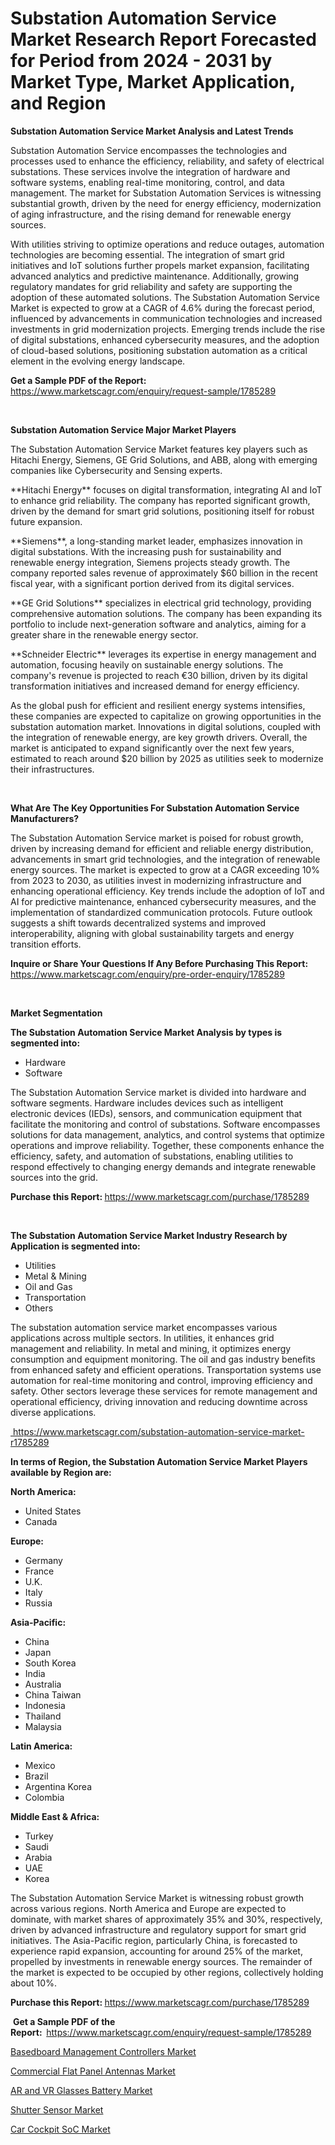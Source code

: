 <p><h1>Substation Automation Service Market Research Report Forecasted for Period from 2024 -  2031 by Market Type, Market Application, and Region</h1></p><p><strong>Substation Automation Service Market Analysis and Latest Trends</strong></p>
<p><p>Substation Automation Service encompasses the technologies and processes used to enhance the efficiency, reliability, and safety of electrical substations. These services involve the integration of hardware and software systems, enabling real-time monitoring, control, and data management. The market for Substation Automation Services is witnessing substantial growth, driven by the need for energy efficiency, modernization of aging infrastructure, and the rising demand for renewable energy sources. </p><p>With utilities striving to optimize operations and reduce outages, automation technologies are becoming essential. The integration of smart grid initiatives and IoT solutions further propels market expansion, facilitating advanced analytics and predictive maintenance. Additionally, growing regulatory mandates for grid reliability and safety are supporting the adoption of these automated solutions. The Substation Automation Service Market is expected to grow at a CAGR of 4.6% during the forecast period, influenced by advancements in communication technologies and increased investments in grid modernization projects. Emerging trends include the rise of digital substations, enhanced cybersecurity measures, and the adoption of cloud-based solutions, positioning substation automation as a critical element in the evolving energy landscape.</p></p>
<p><strong>Get a Sample PDF of the Report:&nbsp;</strong> <a href="https://www.marketscagr.com/enquiry/request-sample/1785289?utm_campaign=1529&utm_medium=2&utm_source=Github&utm_content=ia&utm_term=13102024&utm_id=substation-automation-service">https://www.marketscagr.com/enquiry/request-sample/1785289</a></p>
<p>&nbsp;</p>
<p><strong>Substation Automation Service Major Market Players</strong></p>
<p><p>The Substation Automation Service Market features key players such as Hitachi Energy, Siemens, GE Grid Solutions, and ABB, along with emerging companies like Cybersecurity and Sensing experts. </p><p>**Hitachi Energy** focuses on digital transformation, integrating AI and IoT to enhance grid reliability. The company has reported significant growth, driven by the demand for smart grid solutions, positioning itself for robust future expansion.</p><p>**Siemens**, a long-standing market leader, emphasizes innovation in digital substations. With the increasing push for sustainability and renewable energy integration, Siemens projects steady growth. The company reported sales revenue of approximately $60 billion in the recent fiscal year, with a significant portion derived from its digital services.</p><p>**GE Grid Solutions** specializes in electrical grid technology, providing comprehensive automation solutions. The company has been expanding its portfolio to include next-generation software and analytics, aiming for a greater share in the renewable energy sector. </p><p>**Schneider Electric** leverages its expertise in energy management and automation, focusing heavily on sustainable energy solutions. The company's revenue is projected to reach €30 billion, driven by its digital transformation initiatives and increased demand for energy efficiency.</p><p>As the global push for efficient and resilient energy systems intensifies, these companies are expected to capitalize on growing opportunities in the substation automation market. Innovations in digital solutions, coupled with the integration of renewable energy, are key growth drivers. Overall, the market is anticipated to expand significantly over the next few years, estimated to reach around $20 billion by 2025 as utilities seek to modernize their infrastructures.</p></p>
<p>&nbsp;</p>
<p><strong>What Are The Key Opportunities For Substation Automation Service Manufacturers?</strong></p>
<p><p>The Substation Automation Service market is poised for robust growth, driven by increasing demand for efficient and reliable energy distribution, advancements in smart grid technologies, and the integration of renewable energy sources. The market is expected to grow at a CAGR exceeding 10% from 2023 to 2030, as utilities invest in modernizing infrastructure and enhancing operational efficiency. Key trends include the adoption of IoT and AI for predictive maintenance, enhanced cybersecurity measures, and the implementation of standardized communication protocols. Future outlook suggests a shift towards decentralized systems and improved interoperability, aligning with global sustainability targets and energy transition efforts.</p></p>
<p><strong>Inquire or Share Your Questions If Any Before Purchasing This Report:</strong> <a href="https://www.marketscagr.com/enquiry/pre-order-enquiry/1785289?utm_campaign=1529&utm_medium=2&utm_source=Github&utm_content=ia&utm_term=13102024&utm_id=substation-automation-service">https://www.marketscagr.com/enquiry/pre-order-enquiry/1785289</a></p>
<p>&nbsp;</p>
<p><strong>Market Segmentation</strong></p>
<p><strong>The Substation Automation Service Market Analysis by types is segmented into:</strong></p>
<p><ul><li>Hardware</li><li>Software</li></ul></p>
<p><p>The Substation Automation Service market is divided into hardware and software segments. Hardware includes devices such as intelligent electronic devices (IEDs), sensors, and communication equipment that facilitate the monitoring and control of substations. Software encompasses solutions for data management, analytics, and control systems that optimize operations and improve reliability. Together, these components enhance the efficiency, safety, and automation of substations, enabling utilities to respond effectively to changing energy demands and integrate renewable sources into the grid.</p></p>
<p><strong>Purchase this Report:&nbsp;</strong><a href="https://www.marketscagr.com/purchase/1785289?utm_campaign=1529&utm_medium=2&utm_source=Github&utm_content=ia&utm_term=13102024&utm_id=substation-automation-service">https://www.marketscagr.com/purchase/1785289</a></p>
<p>&nbsp;</p>
<p><strong>The Substation Automation Service Market Industry Research by Application is segmented into:</strong></p>
<p><ul><li>Utilities</li><li>Metal & Mining</li><li>Oil and Gas</li><li>Transportation</li><li>Others</li></ul></p>
<p><p>The substation automation service market encompasses various applications across multiple sectors. In utilities, it enhances grid management and reliability. In metal and mining, it optimizes energy consumption and equipment monitoring. The oil and gas industry benefits from enhanced safety and efficient operations. Transportation systems use automation for real-time monitoring and control, improving efficiency and safety. Other sectors leverage these services for remote management and operational efficiency, driving innovation and reducing downtime across diverse applications.</p></p>
<p><a href="https://www.marketscagr.com/substation-automation-service-market-r1785289?utm_campaign=1529&utm_medium=2&utm_source=Github&utm_content=ia&utm_term=13102024&utm_id=substation-automation-service">&nbsp;https://www.marketscagr.com/substation-automation-service-market-r1785289</a></p>
<p><strong>In terms of Region, the Substation Automation Service Market Players available by Region are:</strong></p>
<p>
    <p> <strong> North America: </strong>
        <ul>
            <li>United States</li>
            <li>Canada</li>
        </ul>
        </p> 
    <p> <strong> Europe: </strong>
        <ul>
            <li>Germany</li>
            <li>France</li>
            <li>U.K.</li>
            <li>Italy</li>
            <li>Russia</li>
        </ul>
        </p> 
    <p> <strong> Asia-Pacific: </strong>
        <ul>
            <li>China</li>
            <li>Japan</li>
            <li>South Korea</li>
            <li>India</li>
            <li>Australia</li>
            <li>China Taiwan</li>
            <li>Indonesia</li>
            <li>Thailand</li>
            <li>Malaysia</li>
        </ul>
        </p> 
    <p> <strong> Latin America: </strong>
        <ul>
            <li>Mexico</li>
            <li>Brazil</li>
            <li>Argentina Korea</li>
            <li>Colombia</li>
        </ul>
        </p> 
    <p> <strong> Middle East & Africa: </strong>
        <ul>
            <li>Turkey</li>
            <li>Saudi</li>
            <li>Arabia</li>
            <li>UAE</li>
            <li>Korea</li>
        </ul>
    </p>
    </p>
<p><p>The Substation Automation Service Market is witnessing robust growth across various regions. North America and Europe are expected to dominate, with market shares of approximately 35% and 30%, respectively, driven by advanced infrastructure and regulatory support for smart grid initiatives. The Asia-Pacific region, particularly China, is forecasted to experience rapid expansion, accounting for around 25% of the market, propelled by investments in renewable energy sources. The remainder of the market is expected to be occupied by other regions, collectively holding about 10%.</p></p>
<p><strong>Purchase this Report: </strong><a href="https://www.marketscagr.com/purchase/1785289?utm_campaign=1529&utm_medium=2&utm_source=Github&utm_content=ia&utm_term=13102024&utm_id=substation-automation-service">https://www.marketscagr.com/purchase/1785289</a></p>
<p>&nbsp;<strong>Get a Sample PDF of the Report:&nbsp;&nbsp;</strong><a href="https://www.marketscagr.com/enquiry/request-sample/1785289?utm_campaign=1529&utm_medium=2&utm_source=Github&utm_content=ia&utm_term=13102024&utm_id=substation-automation-service">https://www.marketscagr.com/enquiry/request-sample/1785289</a></p>
<p><strong></strong></p>
<p><p><a href="https://www.linkedin.com/pulse/influencing-factors-basedboard-management-controllers-market-387sf?utm_campaign=1529&utm_medium=2&utm_source=Github&utm_content=ia&utm_term=13102024&utm_id=substation-automation-service">Basedboard Management Controllers Market</a></p><p><a href="https://www.linkedin.com/pulse/influencing-factors-commercial-flat-panel-antennas-zdolc?utm_campaign=1529&utm_medium=2&utm_source=Github&utm_content=ia&utm_term=13102024&utm_id=substation-automation-service">Commercial Flat Panel Antennas Market</a></p><p><a href="https://www.linkedin.com/pulse/ar-vr-glasses-battery-market-navigating-challenges-unlocking-ktljf?utm_campaign=1529&utm_medium=2&utm_source=Github&utm_content=ia&utm_term=13102024&utm_id=substation-automation-service">AR and VR Glasses Battery Market</a></p><p><a href="https://www.linkedin.com/pulse/emerging-trends-shutter-sensor-market-global-outlook-qjytc?utm_campaign=1529&utm_medium=2&utm_source=Github&utm_content=ia&utm_term=13102024&utm_id=substation-automation-service">Shutter Sensor Market</a></p><p><a href="https://www.linkedin.com/pulse/car-cockpit-soc-industry-insights-report-analyzing-market-trends-vkmuf?utm_campaign=1529&utm_medium=2&utm_source=Github&utm_content=ia&utm_term=13102024&utm_id=substation-automation-service">Car Cockpit SoC Market</a></p></p>